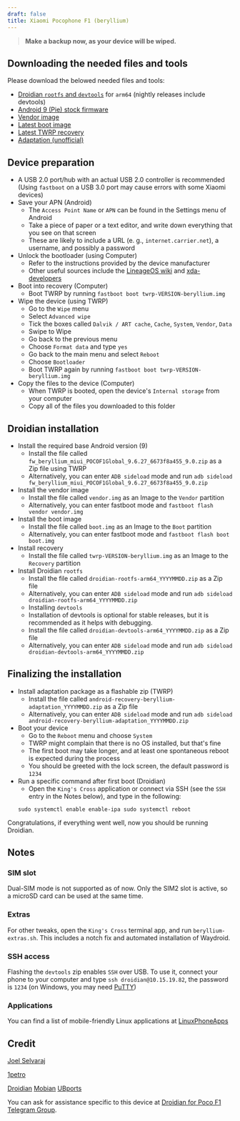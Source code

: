 ```yaml
---
draft: false
title: Xiaomi Pocophone F1 (beryllium)
---
```

> **Make a backup now, as your device will be wiped.**
## Downloading the needed files and tools
Please download the belowed needed files and tools:
- [Droidian `rootfs` and `devtools`](https://github.com/droidian-images/rootfs-api28gsi-all/releases) for `arm64` (nightly releases include devtools)
- [Android 9 (Pie) stock firmware](https://xiaomifirmwareupdater.com/download/?file=fw_beryllium_miui_POCOF1Global_9.6.27_6673f8a455_9.0.zip)
- [Vendor image](https://github.com/ubports-beryllium/artifacts/releases/download/v3/vendor_image.img)
- [Latest boot image](https://github.com/Unofficial-droidian-for-pocof1/linux_android_xiaomi_beryllium/releases)
- [Latest TWRP recovery](https://dl.twrp.me/beryllium/)
- [Adaptation (unofficial)](https://github.com/Unofficial-droidian-for-pocof1/android-recovery-beryllium-adaptation/releases)


## Device preparation
- A USB 2.0 port/hub with an actual USB 2.0 controller is recommended (Using `fastboot` on a USB 3.0 port may cause errors with some Xiaomi devices)
- Save your APN (Android)
    - The `Access Point Name` or `APN` can be found in the Settings menu of Android
    - Take a piece of paper or a text editor, and write down everything that you see on that screen
    - These are likely to include a URL (e. g., `internet.carrier.net`), a username, and possibly a password
- Unlock the bootloader (using Computer)
    - Refer to the instructions provided by the device manufacturer
    - Other useful sources include the [LineageOS wiki](https://wiki.lineageos.org/devices/) and [xda-developers](https://www.xda-developers.com/search2/)
- Boot into recovery (Computer)
    - Boot TWRP by running `fastboot boot twrp-VERSION-beryllium.img`
- Wipe the device (using TWRP)
    - Go to the `Wipe` menu
    - Select `Advanced wipe`
    - Tick the boxes called `Dalvik / ART cache`, `Cache`, `System`, `Vendor`, `Data`
    - Swipe to Wipe
    - Go back to the previous menu
    - Choose `Format data` and type `yes`
    - Go back to the main menu and select `Reboot`
    - Choose `Bootloader`
    - Boot TWRP again by running `fastboot boot twrp-VERSION-beryllium.img`
- Copy the files to the device  (Computer)
    - When TWRP is booted, open the device's `Internal storage` from your computer
    - Copy all of the files you downloaded to this folder

## Droidian installation 
- Install the required base Android version (9)
    - Install the file called `fw_beryllium_miui_POCOF1Global_9.6.27_6673f8a455_9.0.zip` as a Zip file using TWRP
    - Alternatively, you can enter `ADB sideload` mode and run `adb sideload fw_beryllium_miui_POCOF1Global_9.6.27_6673f8a455_9.0.zip`
- Install the vendor image
    - Install the file called `vendor.img` as an Image to the `Vendor` partition
    - Alternatively, you can enter fastboot mode and `fastboot flash vendor vendor.img`
- Install the boot image
    - Install the file called `boot.img` as an Image to the `Boot` partition
    - Alternatively, you can enter fastboot mode and `fastboot flash boot boot.img`
- Install recovery
    - Install the file called `twrp-VERSION-beryllium.img` as an Image to the `Recovery` partition
- Install Droidian `rootfs`
    - Install the file called `droidian-rootfs-arm64_YYYYMMDD.zip` as a Zip file
    - Alternatively, you can enter `ADB sideload` mode and run `adb sideload droidian-rootfs-arm64_YYYYMMDD.zip`
    - Installing `devtools`
    - Installation of devtools is optional for stable releases, but it is recommended as it helps with debugging.
    - Install the file called `droidian-devtools-arm64_YYYYMMDD.zip` as a Zip file
    - Alternatively, you can enter `ADB sideload` mode and run `adb sideload droidian-devtools-arm64_YYYYMMDD.zip`

## Finalizing the installation
- Install adaptation package as a flashable zip (TWRP)
    - Install the file called `android-recovery-beryllium-adaptation_YYYYMMDD.zip` as a Zip file
    - Alternatively, you can enter `ADB sideload` mode and run `adb sideload android-recovery-beryllium-adaptation_YYYYMMDD.zip`
- Boot your device
    - Go to the `Reboot` menu and choose `System`
    - TWRP might complain that there is no OS installed, but that's fine
    - The first boot may take longer, and at least one spontaneous reboot is expected during the process
    - You should be greeted with the lock screen, the default password is `1234`
- Run a specific command after first boot (Droidian)
    - Open the `King's Cross` application or connect via SSH (see the `SSH` entry in the Notes below), and type in the following:
    ```
    sudo systemctl enable enable-ipa sudo systemctl reboot
    ```

Congratulations, if everything went well, now you should be running Droidian.

## Notes
### SIM slot
Dual-SIM mode is not supported as of now. Only the SIM2 slot is active, so a microSD card can be used at the same time.

### Extras
For other tweaks, open the `King's Cross` terminal app, and run `beryllium-extras.sh`. This includes a notch fix and automated installation of Waydroid.

### SSH access
Flashing the `devtools` zip enables `SSH` over USB. To use it, connect your phone to your computer and type `ssh droidian@10.15.19.82`, the password is `1234` (on Windows, you may need [PuTTY](https://www.chiark.greenend.org.uk/~sgtatham/putty/))

### Applications
You can find a list of mobile-friendly Linux applications at [LinuxPhoneApps](https://linuxphoneapps.org/)

## Credit
[Joel Selvaraj](https://github.com/joelselvaraj)

[1petro](https://github.com/1petro)

[Droidian](http://droidian.org/) [Mobian](https://mobian-project.org/) [UBports](https://ubuntu-touch.io/)

You can ask for assistance specific to this device at [Droidian for Poco F1 Telegram Group](https://t.me/pocof1droidian).


